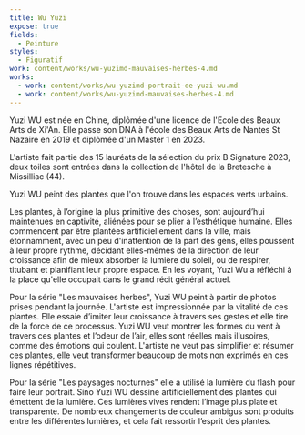```yaml
---
title: Wu Yuzi
expose: true
fields:
  - Peinture
styles:
  - Figuratif
work: content/works/wu-yuzimd-mauvaises-herbes-4.md
works:
  - work: content/works/wu-yuzimd-portrait-de-yuzi-wu.md
  - work: content/works/wu-yuzimd-mauvaises-herbes-4.md
---
```


Yuzi WU est née en Chine, diplômée d'une licence de l'Ecole des Beaux Arts de Xi'An. Elle passe son DNA à l'école des Beaux Arts de Nantes St Nazaire en 2019 et diplômée d'un Master 1 en 2023.

L'artiste fait partie des 15 lauréats de la sélection du prix B Signature 2023, deux toiles sont entrées dans la collection de l'hôtel de la Bretesche à Missilliac (44).

Yuzi WU peint des plantes que l'on trouve dans les espaces verts urbains.

Les plantes, à l’origine la plus primitive des choses, sont aujourd’hui maintenues en captivité, aliénées pour se plier à l’esthétique humaine. Elles commencent par être plantées artificiellement dans la ville, mais étonnamment, avec un peu
d'inattention de la part des gens, elles poussent à leur propre rythme, décidant elles-mêmes de la direction de
leur croissance afin de mieux absorber la lumière du soleil, ou de respirer, titubant et planifiant leur propre espace. En les voyant, Yuzi Wu a réfléchi à la place qu'elle occupait dans le grand récit général actuel.

Pour la série "Les mauvaises herbes", Yuzi WU  peint à partir de photos prises pendant la journée. L'artiste est impressionnée par la vitalité de ces plantes. Elle essaie d’imiter leur croissance à travers ses gestes et elle
tire de la force de ce processus. Yuzi WU veut montrer les formes du vent à travers ces plantes et l’odeur de l’air, elles sont réelles mais illusoires, comme des émotions qui coulent. L'artiste ne veut pas simplifier et résumer ces plantes, elle veut transformer beaucoup de mots non exprimés en ces lignes répétitives.

Pour la série "Les paysages nocturnes" elle a utilisé la lumière du flash pour faire leur portrait.
Sino Yuzi WU dessine artificiellement des plantes qui émettent de la lumière. Ces lumières vives rendent l’image plus plate et transparente. De nombreux changements de couleur ambigus sont produits entre les différentes lumières, et cela fait ressortir l’esprit des plantes.
